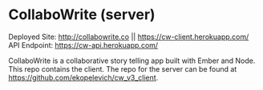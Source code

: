 # CollaboWrite (server)

Deployed Site: http://collabowrite.co || https://cw-client.herokuapp.com/
API Endpoint: https://cw-api.herokuapp.com/

CollaboWrite is a collaborative story telling app built with Ember and Node. This repo contains the client. The repo for the server can be found at https://github.com/ekopelevich/cw_v3_client.
